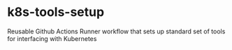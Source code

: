 # k8s-tools-setup
Reusable Github Actions Runner workflow that sets up standard set of tools for interfacing with Kubernetes
